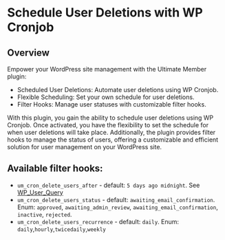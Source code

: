 ---
---
# Schedule User Deletions with WP Cronjob
Overview
--------

 Empower your WordPress site management with the Ultimate Member plugin:

- Scheduled User Deletions: Automate user deletions using WP Cronjob.
- Flexible Scheduling: Set your own schedule for user deletions.
- Filter Hooks: Manage user statuses with customizable filter hooks.

 With this plugin, you gain the ability to schedule user deletions using WP Cronjob. Once activated, you have the flexibility to set the schedule for when user deletions will take place. Additionally, the plugin provides filter hooks to manage the status of users, offering a customizable and efficient solution for user management on your WordPress site.

Available filter hooks:
-----------------------

- `um_cron_delete_users_after` - default: `5 days ago midnight`. See  [WP\_User\_Query](https://developer.wordpress.org/reference/classes/wp_user_query/#date-parameters)  [](https://developer.wordpress.org/reference/classes/wp_query/#date-parameters)
- `um_cron_delete_users_status` - default: `awaiting_email_confirmation`. Enum: `approved`, `awaiting_admin_review`, `awaiting_email_confirmation`, `inactive`, `rejected`.
- `um_cron_delete_users_recurrence` - default: `daily`. Enum: `daily`,`hourly`,`twicedaily`,`weekly`